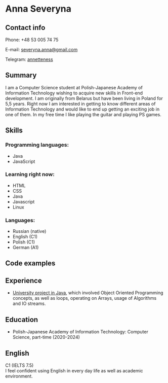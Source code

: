 # Anna Severyna

## Contact info

Phone: +48 53 005 74 75
  
E-mail: severyna.anna@gmail.com
  
Telegram: [annetteness](https://t.me/annetteness)

  

## Summary

I am a Computer Science student at Polish-Japanese Academy of Information Technology wishing to acquire new skills in Front-end development.
I am originally from Belarus but have been living in Poland for 5,5 years.
Right now I am interested in getting to know different areas of Information Technology and would like to end up getting an exciting job in one of them.
In my free time I like playing the guitar and playing PS games.




## Skills

### Programming languages:
- Java
- JavaScript

### Learning right now:
- HTML
- CSS
- Java
- Javascript
- Linux

### Languages:
- Russian (native)
- English (C1)
- Polish (C1)
- German (A1)



## Code examples


## Experience
- [University project in Java](https://github.com/annetteness/uni-projects), which involved Object Oriented Programming concepts, as well as loops, operating on Arrays, usage of Algorithms and IO streams.


## Education
- Polish-Japanese Academy of Information Technology: Computer Science, part-time (2020-2024)

## English
C1 (IELTS 7.5)  
I feel confident using English in every day life as well as academic environment.
  
